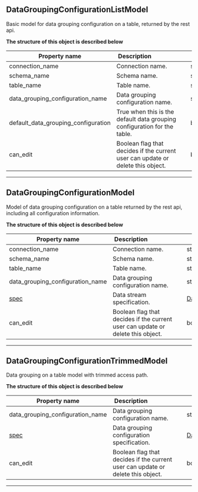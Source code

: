 
## DataGroupingConfigurationListModel  
Basic model for data grouping configuration on a table, returned by the rest api.  
  

**The structure of this object is described below**  
  

|&nbsp;Property&nbsp;name&nbsp;|&nbsp;Description&nbsp;&nbsp;&nbsp;&nbsp;&nbsp;&nbsp;&nbsp;&nbsp;&nbsp;&nbsp;&nbsp;&nbsp;&nbsp;&nbsp;&nbsp;&nbsp;&nbsp;&nbsp;&nbsp;&nbsp;&nbsp;|&nbsp;Data&nbsp;type&nbsp;|
|---------------|---------------------------------|-----------|
|connection_name|Connection name.|string|
|schema_name|Schema name.|string|
|table_name|Table name.|string|
|data_grouping_configuration_name|Data grouping configuration name.|string|
|default_data_grouping_configuration|True when this is the default data grouping configuration for the table.|boolean|
|can_edit|Boolean flag that decides if the current user can update or delete this object.|boolean|


___  

## DataGroupingConfigurationModel  
Model of data grouping configuration on a table returned by the rest api, including all configuration information.  
  

**The structure of this object is described below**  
  

|&nbsp;Property&nbsp;name&nbsp;|&nbsp;Description&nbsp;&nbsp;&nbsp;&nbsp;&nbsp;&nbsp;&nbsp;&nbsp;&nbsp;&nbsp;&nbsp;&nbsp;&nbsp;&nbsp;&nbsp;&nbsp;&nbsp;&nbsp;&nbsp;&nbsp;&nbsp;|&nbsp;Data&nbsp;type&nbsp;|
|---------------|---------------------------------|-----------|
|connection_name|Connection name.|string|
|schema_name|Schema name.|string|
|table_name|Table name.|string|
|data_grouping_configuration_name|Data grouping configuration name.|string|
|[spec](\docs\reference\yaml\connectionyaml\#datagroupingconfigurationspec)|Data stream specification.|[DataGroupingConfigurationSpec](\docs\reference\yaml\connectionyaml\#datagroupingconfigurationspec)|
|can_edit|Boolean flag that decides if the current user can update or delete this object.|boolean|


___  

## DataGroupingConfigurationTrimmedModel  
Data grouping on a table model with trimmed access path.  
  

**The structure of this object is described below**  
  

|&nbsp;Property&nbsp;name&nbsp;|&nbsp;Description&nbsp;&nbsp;&nbsp;&nbsp;&nbsp;&nbsp;&nbsp;&nbsp;&nbsp;&nbsp;&nbsp;&nbsp;&nbsp;&nbsp;&nbsp;&nbsp;&nbsp;&nbsp;&nbsp;&nbsp;&nbsp;|&nbsp;Data&nbsp;type&nbsp;|
|---------------|---------------------------------|-----------|
|data_grouping_configuration_name|Data grouping configuration name.|string|
|[spec](\docs\reference\yaml\connectionyaml\#datagroupingconfigurationspec)|Data grouping configuration specification.|[DataGroupingConfigurationSpec](\docs\reference\yaml\connectionyaml\#datagroupingconfigurationspec)|
|can_edit|Boolean flag that decides if the current user can update or delete this object.|boolean|


___  

